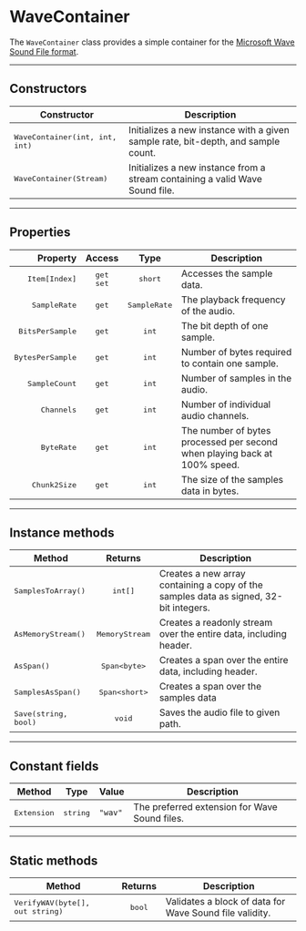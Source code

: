 ﻿# WaveContainer

The `WaveContainer` class provides a simple container for the [Microsoft Wave Sound File format](https://learn.microsoft.com/en-us/windows-hardware/drivers/audio/extensible-wave-format-descriptors).

----

## Constructors

| Constructor | Description |
| ----------- | ----------- |
| <samp>WaveContainer(int, int, int)</samp> | Initializes a new instance with a given sample rate, bit-depth, and sample count.
| <samp>WaveContainer(Stream)</samp> | Initializes a new instance from a stream containing a valid Wave Sound file.

----

## Properties

| Property | Access | Type | Description |
| --------:|:------:|:----:| ----------- |
| <samp>Item[Index]</samp> | <kbd>get</kbd><br/><kbd>set</kbd> | <kbd>short</kbd> | Accesses the sample data.
| <samp>SampleRate</samp> | <kbd>get</kbd> | <kbd>SampleRate</kbd> | The playback frequency of the audio.
| <samp>BitsPerSample</samp> | <kbd>get</kbd> | <kbd>int</kbd> | The bit depth of one sample.
| <samp>BytesPerSample</samp> | <kbd>get</kbd> | <kbd>int</kbd> | Number of bytes required to contain one sample.
| <samp>SampleCount</samp> | <kbd>get</kbd> | <kbd>int</kbd> | Number of samples in the audio.
| <samp>Channels</samp> | <kbd>get</kbd> | <kbd>int</kbd> | Number of individual audio channels.
| <samp>ByteRate</samp> | <kbd>get</kbd> | <kbd>int</kbd> | The number of bytes processed per second when playing back at 100% speed.
| <samp>Chunk2Size</samp> | <kbd>get</kbd> | <kbd>int</kbd> | The size of the samples data in bytes.

----

## Instance methods

| Method | Returns | Description |
| ------ |:-------:| ----------- |
| <samp>SamplesToArray()</samp> | <kbd>int[]</kbd> | Creates a new array containing a copy of the samples data as signed, 32-bit integers.
| <samp>AsMemoryStream()</samp> | <kbd>MemoryStream</kbd> | Creates a readonly stream over the entire data, including header.
| <samp>AsSpan()</samp> | <kbd>Span&lt;byte&gt;</kbd> | Creates a span over the entire data, including header.
| <samp>SamplesAsSpan()</samp> | <kbd>Span&lt;short&gt;</kbd> | Creates a span over the samples data
| <samp>Save(string, bool)</samp> | <kbd>void</kbd> | Saves the audio file to given path.

----

## Constant fields
| Method | Type | Value | Description |
| ------ |:----:| ----- | ----------- |
| <samp>Extension</samp> | <kbd>string</kbd> | `"wav"` | The preferred extension for Wave Sound files.

----

## Static methods

| Method | Returns | Description |
| ------ |:-------:| ----------- |
| <samp>VerifyWAV(byte[], out&nbsp;string)</samp> | <kbd>bool</kbd> | Validates a block of data for Wave Sound file validity.